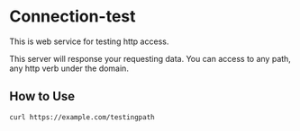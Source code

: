 # Connection-test

This is web service for testing http access.

This server will response your requesting data.
You can access to any path, any http verb under the domain.

## How to Use
    curl https://example.com/testingpath
